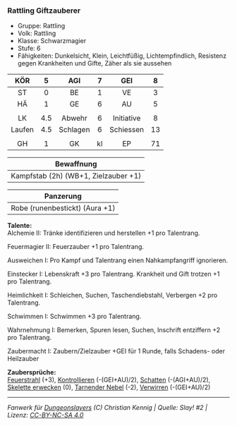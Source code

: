 ### Rattling Giftzauberer

- Gruppe: Rattling
- Volk: Rattling
- Klasse: Schwarzmagier
- Stufe: 6
- Fähigkeiten: Dunkelsicht, Klein, Leichtfüßig, Lichtempfindlich, Resistenz gegen Krankheiten und Gifte, Zäher als sie aussehen

|  KÖR   |  5  |   AGI    |  7  |    GEI     |  8  |
| :----: | :-: | :------: | :-: | :--------: | :-: |
|   ST   |  0  |    BE    |  1  |     VE     |  3  |
|   HÄ   |  1  |    GE    |  6  |     AU     |  5  |
|        |     |          |     |            |     |
|   LK   | 4.5 |  Abwehr  |  6  | Initiative |  8  |
| Laufen | 4.5 | Schlagen |  6  | Schiessen  | 13  |
|        |     |          |     |            |     |
|   GH   |  1  |    GK    | kl  |     EP     | 71  |

|              Bewaffnung              |
| :----------------------------------: |
| Kampfstab (2h) (WB+1, Zielzauber +1) |

|           Panzerung            |
| :----------------------------: |
| Robe (runenbestickt) (Aura +1) |

**Talente:**  
Alchemie II: Tränke identifizieren und herstellen +1 pro Talentrang.

Feuermagier II: Feuerzauber +1 pro Talentrang.

Ausweichen I: Pro Kampf und Talentrang einen Nahkampfangriff ignorieren.

Einstecker I: Lebenskraft +3 pro Talentrang. Krankheit und Gift trotzen +1 pro Talentrang.

Heimlichkeit I: Schleichen, Suchen, Taschendiebstahl, Verbergen +2 pro Talentrang.

Schwimmen I: Schwimmen +3 pro Talentrang.

Wahrnehmung I: Bemerken, Spuren lesen, Suchen, Inschrift entziffern +2 pro Talentrang.

Zaubermacht I: Zaubern/Zielzauber +GEI für 1 Runde, falls Schadens- oder Heilzauber

**Zaubersprüche:**  
[Feuerstrahl](/grw/zauber/feuerstrahl.md) (+3), [Kontrollieren](/grw/zauber/kontrollieren.md) (-(GEI+AU)/2), [Schatten](/grw/zauber/schatten.md) (-(AGI+AU)/2), [Skelette erwecken](/grw/zauber/skelette-erwecken.md) (0), [Tarnender Nebel](/grw/zauber/tarnender-nebel.md) (-2), [Verwirren](/grw/zauber/verwirren.md) (-(GEI+AU)/2)

---

_Fanwerk für [Dungeonslayers](https://www.dungeonslayers.net/) (C) Christian Kennig | Quelle: Slay! #2 | Lizenz: [CC-BY-NC-SA 4.0](https://creativecommons.org/licenses/by-nc-sa/4.0/deed.de)_
